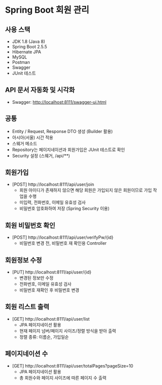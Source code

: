 # Spring Boot 회원 관리

## 사용 스택
- JDK 1.8 (Java 8)
- Spring Boot 2.5.5
- Hibernate JPA
- MySQL
- Postman
- Swagger
- JUnit 테스트

## API 문서 자동화 및 시각화
- Swagger: [http://localhost:8111/swagger-ui.html](http://localhost:8111/swagger-ui.html)

## 공통
- Entity / Request, Response DTO 생성 (Builder 활용)
- 아시아(서울) 시간 적용
- 스웨거 메소드
- Repository는 페이지네이션과 회원가입은 JUnit 테스트로 확인
- Security 설정 (스웨거, /api/**)

## 회원가입
- [POST] http://localhost:8111/api/user/join
  - 회원 아이디가 존재하지 않으면 해당 회원은 가입되지 않은 회원이므로 가입 작업을 수행
  - 미입력, 전화번호, 이메일 유효성 검사
  - 비밀번호 암호화하여 저장 (Spring Security 이용)

## 회원 비밀번호 확인
- [POST] http://localhost:8111/api/user/verifyPw/{id}
  - 비밀번호 변경 전, 비밀번호 재 확인용 Controller

## 회원정보 수정
- [PUT] http://localhost:8111/api/user/{id}
  - 변경된 정보만 수정
  - 전화번호, 이메일 유효성 검사
  - 비밀번호 재확인 후 비밀번호 변경

## 회원 리스트 출력
- [GET] http://localhost:8111/api/user/list
  - JPA 페이지네이션 활용
  - 현재 페이지 넘버/페이지 사이즈/정렬 방식을 받아 출력
  - 정렬 종류: 이름순, 가입일순

## 페이지네이션 수
- [GET] http://localhost:8111/api/user/totalPages?pageSize=10
  - JPA 페이지네이션 활용
  - 총 회원수와 페이지 사이즈에 따른 페이지 수 출력
